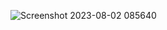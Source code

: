 ![Screenshot 2023-08-02 085640](https://github.com/01nency/Note_keeper_app/assets/113500838/3b1974cc-92bf-4f55-81a1-375f8ba35e29)
